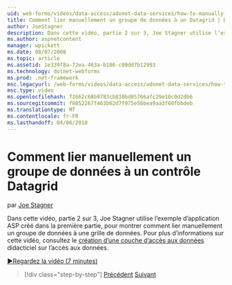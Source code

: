 ```yaml
---
uid: web-forms/videos/data-access/adonet-data-services/how-to-manually-bind-a-dataset-to-a-datagrid
title: Comment lier manuellement un groupe de données à un Datagrid | Documents Microsoft
author: JoeStagner
description: Dans cette vidéo, partie 2 sur 3, Joe Stagner utilise l’exemple d’application ASP créé dans la première partie, pour montrer comment lier manuellement un groupe de données à une grille de données. Pré...
ms.author: aspnetcontent
manager: wpickett
ms.date: 08/07/2008
ms.topic: article
ms.assetid: 1e339f8a-72ea-463a-b186-c09dd7b12993
ms.technology: dotnet-webforms
ms.prod: .net-framework
msc.legacyurl: /web-forms/videos/data-access/adonet-data-services/how-to-manually-bind-a-dataset-to-a-datagrid
msc.type: video
ms.openlocfilehash: f1662c68b9783cb810bd85766afc29e10c0d2db6
ms.sourcegitcommit: f8852267f463b62d7f975e56bea9aa3f68fbbdeb
ms.translationtype: MT
ms.contentlocale: fr-FR
ms.lasthandoff: 04/06/2018
---
```

<a name="how-to-manually-bind-a-dataset-to-a-datagrid"></a>Comment lier manuellement un groupe de données à un contrôle Datagrid
====================
par [Joe Stagner](https://github.com/JoeStagner)

Dans cette vidéo, partie 2 sur 3, Joe Stagner utilise l’exemple d’application ASP créé dans la première partie, pour montrer comment lier manuellement un groupe de données à une grille de données. Pour plus d’informations sur cette vidéo, consultez le [création d’une couche d’accès aux données](../../../overview/data-access/introduction/creating-a-data-access-layer-vb.md) didacticiel sur l’accès aux données.

[&#9654;Regardez la vidéo (7 minutes)](https://channel9.msdn.com/Blogs/ASP-NET-Site-Videos/how-to-manually-bind-a-dataset-to-a-datagrid)

> [!div class="step-by-step"]
> [Précédent](data-access-layers-in-aspnet-applications.md)
> [Suivant](how-to-work-with-datasets-and-filters-from-an-asp-application.md)
